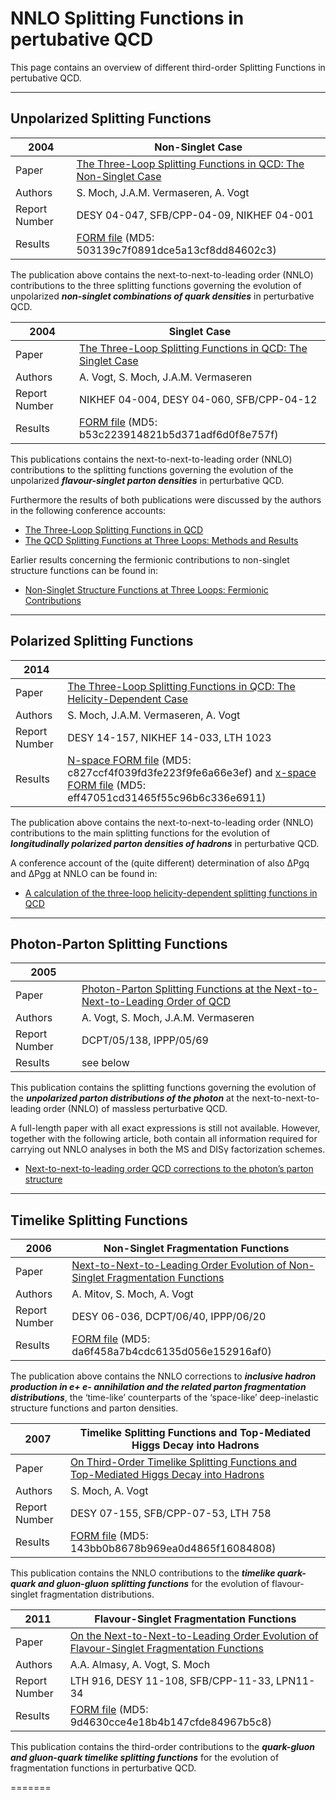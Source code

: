 <!DOCTYPE html><html><head><meta charset="utf-8"></head><body id="preview">
<h1 class="code-line" data-line-start="0" data-line-end="1"><a id="NNLO_Splitting_Functions_in_pertubative_QCD_0"></a>NNLO Splitting Functions in pertubative QCD</h1>
<p class="has-line-data" data-line-start="1" data-line-end="2">This page contains an overview of different third-order Splitting Functions in pertubative QCD.</p>
<hr>
<h2 class="code-line" data-line-start="5" data-line-end="6"><a id="Unpolarized_Splitting_Functions_5"></a>Unpolarized Splitting Functions</h2>
<table class="table table-striped table-bordered">
<thead>
<tr>
<th>2004</th>
<th>Non-Singlet Case</th>
</tr>
</thead>
<tbody>
<tr>
<td>Paper</td>
<td><a href="https://arxiv.org/abs/hep-ph/0403192">The Three-Loop Splitting Functions in QCD: The Non-Singlet Case</a></td>
</tr>
<tr>
<td>Authors</td>
<td>S. Moch, J.A.M. Vermaseren, A. Vogt</td>
</tr>
<tr>
<td>Report Number</td>
<td>DESY 04-047, SFB/CPP-04-09, NIKHEF 04-001</td>
</tr>
<tr>
<td>Results</td>
<td><a href="./hepres(arxiv).h">FORM file</a> (MD5: 503139c7f0891dce5a13cf8dd84602c3)</td>
</tr>
</tbody>
</table>
<p class="has-line-data" data-line-start="14" data-line-end="15">The publication above contains the next-to-next-to-leading order (NNLO) contributions to the three splitting functions governing the evolution of unpolarized <strong><em>non-singlet combinations of quark densities</em></strong> in perturbative QCD.</p>
<table class="table table-striped table-bordered">
<thead>
<tr>
<th>2004</th>
<th>Singlet Case</th>
</tr>
</thead>
<tbody>
<tr>
<td>Paper</td>
<td><a href="https://arxiv.org/abs/hep-ph/0404111">The Three-Loop Splitting Functions in QCD: The Singlet Case</a></td>
</tr>
<tr>
<td>Authors</td>
<td>A. Vogt, S. Moch, J.A.M. Vermaseren</td>
</tr>
<tr>
<td>Report Number</td>
<td>NIKHEF 04-004, DESY 04-060, SFB/CPP-04-12</td>
</tr>
<tr>
<td>Results</td>
<td><a href="./hepres2(arxiv).h">FORM file</a> (MD5: b53c223914821b5d371adf6d0f8e757f)</td>
</tr>
</tbody>
</table>
<p class="has-line-data" data-line-start="23" data-line-end="24">This publications contains the next-to-next-to-leading order (NNLO) contributions to the splitting functions governing the evolution of the unpolarized <strong><em>flavour-singlet parton densities</em></strong> in perturbative QCD.</p>
<p class="has-line-data" data-line-start="25" data-line-end="26">Furthermore the results of both publications were discussed by the authors in the following conference accounts:</p>
<ul>
<li class="has-line-data" data-line-start="27" data-line-end="28"><a href="https://arxiv.org/abs/hep-ph/0407321">The Three-Loop Splitting Functions in QCD</a></li>
<li class="has-line-data" data-line-start="28" data-line-end="30"><a href="https://arxiv.org/abs/hep-ph/0408075">The QCD Splitting Functions at Three Loops: Methods and Results</a></li>
</ul>
<p class="has-line-data" data-line-start="30" data-line-end="31">Earlier results concerning the fermionic contributions to non-singlet structure functions can be found in:</p>
<ul>
<li class="has-line-data" data-line-start="32" data-line-end="34"><a href="https://arxiv.org/abs/hep-ph/0209100">Non-Singlet Structure Functions at Three Loops: Fermionic Contributions</a></li>
</ul>
<hr>
<h2 class="code-line" data-line-start="36" data-line-end="37"><a id="Polarized_Splitting_Functions_36"></a>Polarized Splitting Functions</h2>
<table class="table table-striped table-bordered">
<thead>
<tr>
<th>2014</th>
<th></th>
</tr>
</thead>
<tbody>
<tr>
<td>Paper</td>
<td><a href="https://arxiv.org/abs/1409.5131">The Three-Loop Splitting Functions in QCD: The Helicity-Dependent Case</a></td>
</tr>
<tr>
<td>Authors</td>
<td>S. Moch, J.A.M. Vermaseren, A. Vogt</td>
</tr>
<tr>
<td>Report Number</td>
<td>DESY 14-157, NIKHEF 14-033, LTH 1023</td>
</tr>
<tr>
<td>Results</td>
<td><a href="./dPij012MN.h">N-space FORM file</a> (MD5: c827ccf4f039fd3fe223f9fe6a66e3ef) and <a href="./dPij012Mx.h">x-space FORM file</a> (MD5: eff47051cd31465f55c96b6c336e6911)</td>
</tr>
</tbody>
</table>
<p class="has-line-data" data-line-start="45" data-line-end="46">The publication above contains the next-to-next-to-leading order (NNLO) contributions to the main splitting functions for the evolution of <strong><em>longitudinally polarized parton densities of hadrons</em></strong> in perturbative QCD.</p>
<p class="has-line-data" data-line-start="47" data-line-end="48">A conference account of the (quite different) determination of also ΔPgq and ΔPgg at NNLO can be found in:</p>
<ul>
<li class="has-line-data" data-line-start="48" data-line-end="50"><a href="https://arxiv.org/abs/1405.3407">A calculation of the three-loop helicity-dependent splitting functions in QCD</a></li>
</ul>
<hr>
<h2 class="code-line" data-line-start="52" data-line-end="53"><a id="PhotonParton_Splitting_Functions_52"></a>Photon-Parton Splitting Functions</h2>
<table class="table table-striped table-bordered">
<thead>
<tr>
<th>2005</th>
<th></th>
</tr>
</thead>
<tbody>
<tr>
<td>Paper</td>
<td><a href="https://arxiv.org/abs/hep-ph/0511112">Photon-Parton Splitting Functions at the Next-to-Next-to-Leading Order of QCD</a></td>
</tr>
<tr>
<td>Authors</td>
<td>A. Vogt, S. Moch, J.A.M. Vermaseren</td>
</tr>
<tr>
<td>Report Number</td>
<td>DCPT/05/138, IPPP/05/69</td>
</tr>
<tr>
<td>Results</td>
<td>see below</td>
</tr>
</tbody>
</table>
<p class="has-line-data" data-line-start="61" data-line-end="62">This publication contains the splitting functions governing the evolution of the <strong><em>unpolarized parton distributions of the photon</em></strong> at the next-to-next-to-leading order (NNLO) of massless perturbative QCD.</p>
<p class="has-line-data" data-line-start="63" data-line-end="64">A full-length paper with all exact expressions is still not available. However, together with the following article, both contain all information required for carrying out NNLO analyses in both the MS and DISγ factorization schemes.</p>
<ul>
<li class="has-line-data" data-line-start="65" data-line-end="67"><a href="https://arxiv.org/abs/hep-ph/0110331">Next-to-next-to-leading order QCD corrections to the photon’s parton structure</a></li>
</ul>
<hr>
<h2 class="code-line" data-line-start="69" data-line-end="70"><a id="Timelike_Splitting_Functions_69"></a>Timelike Splitting Functions</h2>
<table class="table table-striped table-bordered">
<thead>
<tr>
<th>2006</th>
<th>Non-Singlet Fragmentation Functions</th>
</tr>
</thead>
<tbody>
<tr>
<td>Paper</td>
<td><a href="https://arxiv.org/abs/hep-ph/0604053">Next-to-Next-to-Leading Order Evolution of Non-Singlet Fragmentation Functions</a></td>
</tr>
<tr>
<td>Authors</td>
<td>A. Mitov, S. Moch, A. Vogt</td>
</tr>
<tr>
<td>Report Number</td>
<td>DESY 06-036, DCPT/06/40, IPPP/06/20</td>
</tr>
<tr>
<td>Results</td>
<td><a href="./tlike-ns.h">FORM file</a> (MD5: da6f458a7b4cdc6135d056e152916af0)</td>
</tr>
</tbody>
</table>
<p class="has-line-data" data-line-start="78" data-line-end="79">The publication above contains the NNLO corrections to <strong><em>inclusive hadron production in e+ e- annihilation and the related parton fragmentation distributions</em></strong>, the ‘time-like’ counterparts of the ‘space-like’ deep-inelastic structure functions and parton densities.</p>
<table class="table table-striped table-bordered">
<thead>
<tr>
<th>2007</th>
<th>Timelike Splitting Functions and Top-Mediated Higgs Decay into Hadrons</th>
</tr>
</thead>
<tbody>
<tr>
<td>Paper</td>
<td><a href="https://arxiv.org/abs/0709.3899">On Third-Order Timelike Splitting Functions and Top-Mediated Higgs Decay into Hadrons</a></td>
</tr>
<tr>
<td>Authors</td>
<td>S. Moch, A. Vogt</td>
</tr>
<tr>
<td>Report Number</td>
<td>DESY 07-155, SFB/CPP-07-53, LTH 758</td>
</tr>
<tr>
<td>Results</td>
<td><a href="./MV2res.h">FORM file</a> (MD5: 143bb0b8678b969ea0d4865f16084808)</td>
</tr>
</tbody>
</table>
<p class="has-line-data" data-line-start="87" data-line-end="88">This publication contains the NNLO contributions to the <strong><em>timelike quark-quark and gluon-gluon splitting functions</em></strong> for the evolution of flavour-singlet fragmentation distributions.</p>
<table class="table table-striped table-bordered">
<thead>
<tr>
<th>2011</th>
<th>Flavour-Singlet Fragmentation Functions</th>
</tr>
</thead>
<tbody>
<tr>
<td>Paper</td>
<td><a href="https://arxiv.org/abs/1107.2263">On the Next-to-Next-to-Leading Order Evolution of Flavour-Singlet Fragmentation Functions</a></td>
</tr>
<tr>
<td>Authors</td>
<td>A.A. Almasy, A. Vogt, S. Moch</td>
</tr>
<tr>
<td>Report Number</td>
<td>LTH 916, DESY 11-108, SFB/CPP-11-33, LPN11-34</td>
</tr>
<tr>
<td>Results</td>
<td><a href="./amv1res.h">FORM file</a> (MD5: 9d4630cce4e18b4b147cfde84967b5c8)</td>
</tr>
</tbody>
</table>
<p class="has-line-data" data-line-start="96" data-line-end="97">This publication contains the third-order contributions to the <strong><em>quark-gluon and gluon-quark timelike splitting functions</em></strong> for the evolution of fragmentation functions in perturbative QCD.</p>
</body></html>
=======